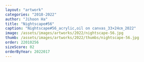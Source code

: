 ```yaml
---
layout: "artwork"
categories: "2018-2022"
author: "Jihoon Ha"
title: "Nightscape#56"
caption: "Nightscape#56_acrylic,oil on canvas_33×24㎝_2022"
image: /assets/images/artworks/2022/nightscape-56.jpg
thumb: /assets/images/artworks/2022/thumbs/nightscape-56.jpg
order: 22010256
sizeScore: 02
orderByYear: 2022017
---
```

